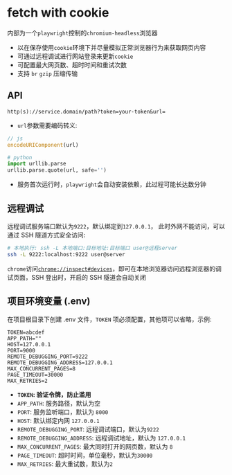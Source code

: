 # fetch with cookie
内部为一个`playwright`控制的`chromium-headless`浏览器
- 以在保存使用`cookie`环境下并尽量模拟正常浏览器行为来获取网页内容
- 可通过远程调试进行网站登录来更新`cookie`
- 可配置最大网页数、超时时间和重试次数
- 支持 `br` `gzip` 压缩传输

## API
```
http(s)://service.domain/path?token=your-token&url=
```
- `url`参数需要编码转义:
```JavaScript
// js
encodeURIComponent(url)
```
```python
# python
import urllib.parse
urllib.parse.quote(url, safe='')
```
- 服务首次运行时，`playwright`会自动安装依赖，此过程可能长达数分钟
## 远程调试

远程调试服务端口默认为`9222`，默认绑定到`127.0.0.1`，
此时外网不能访问，可以通过 SSH 隧道方式安全访问:
```bash
# 本地执行: ssh -L 本地端口:目标地址:目标端口 user@远程server
ssh -L 9222:localhost:9222 user@server
```
`chrome`访问[`chrome://inspect#devices`](chrome://inspect#devices)，即可在本地浏览器访问远程浏览器的调试页面，SSH 登出时，开启的 SSH 隧道会自动关闭
## 项目环境变量 (.env)
在项目根目录下创建 .env 文件，`TOKEN` 项必须配置，其他项可以省略，示例:
```
TOKEN=abcdef
APP_PATH=""
HOST=127.0.0.1
PORT=9000
REMOTE_DEBUGGING_PORT=9222
REMOTE_DEBUGGING_ADDRESS=127.0.0.1
MAX_CONCURRENT_PAGES=8
PAGE_TIMEOUT=30000
MAX_RETRIES=2
```
- **`TOKEN`: 验证令牌，防止滥用**
- `APP_PATH`: 服务路径，默认为空
- `PORT`: 服务监听端口，默认为 `8000`
- `HOST`: 默认绑定内网 `127.0.0.1`
- `REMOTE_DEBUGGING_PORT`: 远程调试端口，默认为`9222`
- `REMOTE_DEBUGGING_ADDRESS`: 远程调试地址，默认为 `127.0.0.1`
- `MAX_CONCURRENT_PAGES`: 最大同时打开的网页数，默认为 `8`
- `PAGE_TIMEOUT`: 超时时间，单位毫秒，默认为`30000`
- `MAX_RETRIES`: 最大重试数，默认为`2`
